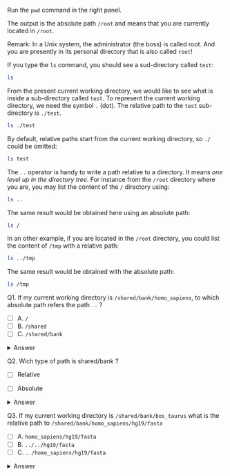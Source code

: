 Run the `pwd` command in the right panel.

The output is the absolute path `/root` and means that you are currently located in `/root`. 

Remark: In a Unix system, the administrator (the boss) is called root. And you are presently in its personal directory that is also called `root`!

If you type the `ls` command, you should see a sud-directory called `test`:

```bash
ls
```

From the present current working directory, we would like to see what is inside a sub-directory called `test`. 
To represent the current working directory, we need the symbol `.` (dot). 
The relative path to the `test` sub-directory is `./test`.

```bash
ls ./test
```

By default, relative paths start from the current working directory, so `./` could be omitted:

```bash
ls test
```

The `..` operator is handy to write a path relative to a directory. 
It means _one level up in the directory tree_. 
For instance from the `/root` directory where you are, you may list the content of the `/` directory using:

```bash
ls ..
```

The same result would be obtained here using an absolute path:

```bash
ls /
```

In an other example, if you are located in the `/root` directory, you could list the content of `/tmp` with a relative path:

```bash
ls ../tmp
```

The same result would be obtained with the absolute path:

```bash
ls /tmp
```


Q1. If my current working directory is `/shared/bank/homo_sapiens`, to which absolute path refers the path `..` ?

- [ ] A. `/`
- [ ] B. `/shared`
- [ ] C. `/shared/bank`

<details>
  <summary>Answer</summary>
  <p><b>C</b></p>
</details>


Q2. Wich type of path is shared/bank ?
- [ ] Relative
- [ ] Absolute


<details>
  <summary>Answer</summary>
  <p><b>Relative</b></p>
</details>


Q3. If my current working directory is `/shared/bank/bos_taurus` what is the relative path to `/shared/bank/homo_sapiens/hg19/fasta`
- [ ] A. `homo_sapiens/hg19/fasta`
- [ ] B. `../../hg19/fasta`
- [ ] C. `../homo_sapiens/hg19/fasta`

<details>
  <summary>Answer</summary>
  <p><b>C</b></p>
</details>
